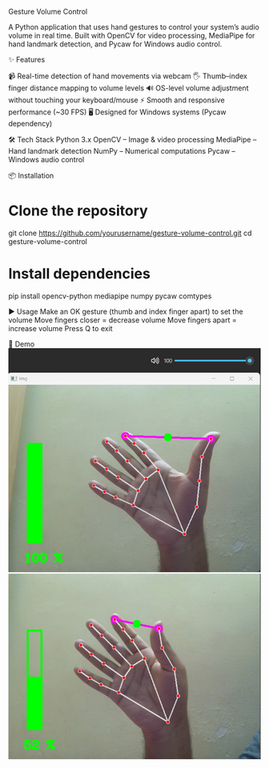 Gesture Volume Control

A Python application that uses hand gestures to control your system’s audio volume in real time.
Built with OpenCV for video processing, MediaPipe for hand landmark detection, and Pycaw for Windows audio control.

✨ Features

📹 Real-time detection of hand movements via webcam
🖐 Thumb–index finger distance mapping to volume levels
🔊 OS-level volume adjustment without touching your keyboard/mouse
⚡ Smooth and responsive performance (~30 FPS)
🖥 Designed for Windows systems (Pycaw dependency)

🛠 Tech Stack
Python 3.x
OpenCV – Image & video processing
MediaPipe – Hand landmark detection
NumPy – Numerical computations
Pycaw – Windows audio control

📦 Installation

# Clone the repository
git clone https://github.com/yourusername/gesture-volume-control.git
cd gesture-volume-control

# Install dependencies
pip install opencv-python mediapipe numpy pycaw comtypes

▶ Usage
Make an OK gesture (thumb and index finger apart) to set the volume
Move fingers closer = decrease volume
Move fingers apart = increase volume
Press Q to exit

📸 Demo
![image1](images/image1.jpg)
![image2](images/image2.jpg)
